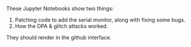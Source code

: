 These Jupyter Notebooks show two things:
1) Patching code to add the serial monitor, along with fixing some bugs.
2) How the DPA & glitch attacks worked.

They should render in the github interface.